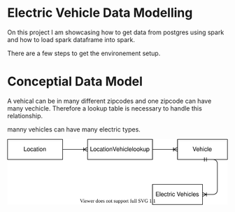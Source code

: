 # Electric Vehicle Data Modelling

On this project I am showcasing how to get data from postgres using spark and how to load spark dataframe into spark.  

There are a few steps to get the environement setup.  

# Conceptial Data Model

A vehical can be in many different zipcodes and one zipcode can have many vechicle.   Therefore a lookup table is necessary to handle this relationship.  

manny vehicles can have many electric types.

<img src="Conceptial.svg">
